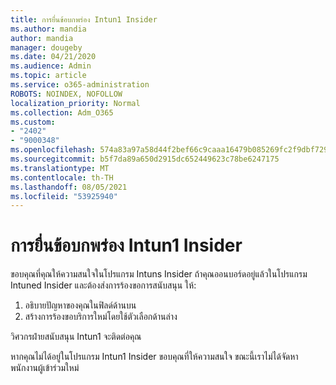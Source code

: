 ```yaml
---
title: การยื่นข้อบกพร่อง Intun1 Insider
ms.author: mandia
author: mandia
manager: dougeby
ms.date: 04/21/2020
ms.audience: Admin
ms.topic: article
ms.service: o365-administration
ROBOTS: NOINDEX, NOFOLLOW
localization_priority: Normal
ms.collection: Adm_O365
ms.custom:
- "2402"
- "9000348"
ms.openlocfilehash: 574a83a97a58d44f2bef66c9caaa16479b085269fc2f9dbf729a23ca8d37bba6
ms.sourcegitcommit: b5f7da89a650d2915dc652449623c78be6247175
ms.translationtype: MT
ms.contentlocale: th-TH
ms.lasthandoff: 08/05/2021
ms.locfileid: "53925940"
---
```

# <a name="intune-insider-bug-filing"></a>การยื่นข้อบกพร่อง Intun1 Insider

ขอบคุณที่คุณให้ความสนใจในโปรแกรม Intuns Insider ถ้าคุณออนบอร์ดอยู่แล้วในโปรแกรม Intuned Insider และต้องส่งการร้องขอการสนับสนุน ให้:

1. อธิบายปัญหาของคุณในฟิลด์ด้านบน
2. สร้างการร้องขอบริการใหม่โดยใช้ตัวเลือกด้านล่าง

วิศวกรฝ่ายสนับสนุน Intun1 จะติดต่อคุณ

หากคุณไม่ได้อยู่ในโปรแกรม Intun1 Insider ขอบคุณที่ให้ความสนใจ ขณะนี้เราไม่ได้จัดหาพนักงานผู้เข้าร่วมใหม่
